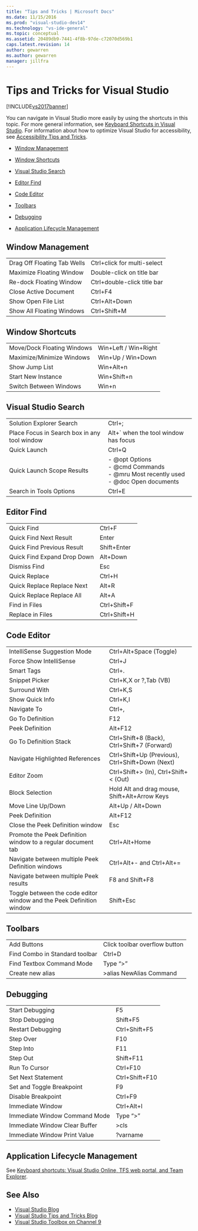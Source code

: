 ```yaml
---
title: "Tips and Tricks | Microsoft Docs"
ms.date: 11/15/2016
ms.prod: "visual-studio-dev14"
ms.technology: "vs-ide-general"
ms.topic: conceptual
ms.assetid: 20489db9-7441-4f8b-97de-c72070d569b1
caps.latest.revision: 14
author: gewarren
ms.author: gewarren
manager: jillfra
---
```

# Tips and Tricks for Visual Studio

[!INCLUDE[vs2017banner](../includes/vs2017banner.md)]

You can navigate in Visual Studio more easily by using the shortcuts in this topic. For more general information, see [Keyboard Shortcuts in Visual Studio](default-keyboard-shortcuts-in-visual-studio.md). For information about how to optimize Visual Studio for accessibility, see [Accessibility Tips and Tricks](../ide/reference/accessibility-tips-and-tricks.md).

- [Window Management](../ide/tips-and-tricks-for-visual-studio.md#BKMK_WindowMgmt)

- [Window Shortcuts](../ide/tips-and-tricks-for-visual-studio.md#BKMK_WindowShortcuts)

- [Visual Studio Search](../ide/tips-and-tricks-for-visual-studio.md#BKMK_Search)

- [Editor Find](../ide/tips-and-tricks-for-visual-studio.md#BKMK_EditorFind)

- [Code Editor](../ide/tips-and-tricks-for-visual-studio.md#BKMK_CodeEditor)

- [Toolbars](../ide/tips-and-tricks-for-visual-studio.md#BKMK_Toolbars)

- [Debugging](../ide/tips-and-tricks-for-visual-studio.md#BKMK_Debugging)

- [Application Lifecycle Management](../ide/tips-and-tricks-for-visual-studio.md#BKMK_ALM)

## <a name="BKMK_WindowMgmt"></a> Window Management

|||
|-|-|
|Drag Off Floating Tab Wells|Ctrl+click for multi-select|
|Maximize Floating Window|Double-click on title bar|
|Re-dock Floating Window|Ctrl+double-click title bar|
|Close Active Document|Ctrl+F4|
|Show Open File List|Ctrl+Alt+Down|
|Show All Floating Windows|Ctrl+Shift+M|

## <a name="BKMK_WindowShortcuts"></a> Window Shortcuts

|||
|-|-|
|Move/Dock Floating Windows|Win+Left / Win+Right|
|Maximize/Minimize Windows|Win+Up / Win+Down|
|Show Jump List|Win+Alt+n|
|Start New Instance|Win+Shift+n|
|Switch Between Windows|Win+n|

## <a name="BKMK_Search"></a> Visual Studio Search

|||
|-|-|
|Solution Explorer Search|Ctrl+;|
|Place Focus in Search box in any tool window|Alt+` when the tool window has focus|
|Quick Launch|Ctrl+Q|
|Quick Launch Scope Results|-   @opt Options<br />-   @cmd Commands<br />-   @mru Most recently used<br />-   @doc Open documents|
|Search in Tools Options|Ctrl+E|

## <a name="BKMK_EditorFind"></a> Editor Find

|||
|-|-|
|Quick Find|Ctrl+F|
|Quick Find Next Result|Enter|
|Quick Find Previous Result|Shift+Enter|
|Quick Find Expand Drop Down|Alt+Down|
|Dismiss Find|Esc|
|Quick Replace|Ctrl+H|
|Quick Replace Replace Next|Alt+R|
|Quick Replace Replace All|Alt+A|
|Find in Files|Ctrl+Shift+F|
|Replace in Files|Ctrl+Shift+H|

## <a name="BKMK_CodeEditor"></a> Code Editor

|||
|-|-|
|IntelliSense Suggestion Mode|Ctrl+Alt+Space (Toggle)|
|Force Show IntelliSense|Ctrl+J|
|Smart Tags|Ctrl+.|
|Snippet Picker|Ctrl+K,X or ?,Tab (VB)|
|Surround With|Ctrl+K,S|
|Show Quick Info|Ctrl+K,I|
|Navigate To|Ctrl+,|
|Go To Definition|F12|
|Peek Definition|Alt+F12|
|Go To Definition Stack|Ctrl+Shift+8 (Back), Ctrl+Shift+7 (Forward)|
|Navigate Highlighted References|Ctrl+Shift+Up (Previous), Ctrl+Shift+Down (Next)|
|Editor Zoom|Ctrl+Shift+> (In), Ctrl+Shift+< (Out)|
|Block Selection|Hold Alt and drag mouse, Shift+Alt+Arrow Keys|
|Move Line Up/Down|Alt+Up / Alt+Down|
|Peek Definition|Alt+F12|
|Close the Peek Definition window|Esc|
|Promote the Peek Definition window to a regular document tab|Ctrl+Alt+Home|
|Navigate between multiple Peek Definition windows|Ctrl+Alt+- and Ctrl+Alt+=|
|Navigate between multiple Peek results|F8 and Shift+F8|
|Toggle between the code editor window and the Peek Definition window|Shift+Esc|

## <a name="BKMK_Toolbars"></a> Toolbars

|||
|-|-|
|Add Buttons|Click toolbar overflow button|
|Find Combo in Standard toolbar|Ctrl+D|
|Find Textbox Command Mode|Type “>”|
|Create new alias|>alias NewAlias Command|

## <a name="BKMK_Debugging"></a> Debugging

|||
|-|-|
|Start Debugging|F5|
|Stop Debugging|Shift+F5|
|Restart Debugging|Ctrl+Shift+F5|
|Step Over|F10|
|Step Into|F11|
|Step Out|Shift+F11|
|Run To Cursor|Ctrl+F10|
|Set Next Statement|Ctrl+Shift+F10|
|Set and Toggle Breakpoint|F9|
|Disable Breakpoint|Ctrl+F9|
|Immediate Window|Ctrl+Alt+I|
|Immediate Window Command Mode|Type “>”|
|Immediate Window Clear Buffer|>cls|
|Immediate Window Print Value|?varname|

## <a name="BKMK_ALM"></a> Application Lifecycle Management

See [Keyboard shortcuts: Visual Studio Online, TFS web portal, and Team Explorer](/azure/devops/project/navigation/keyboard-shortcuts?view=vsts).

## See Also

- [Visual Studio Blog](http://blogs.msdn.com/b/visualstudio)
- [Visual Studio Tips and Tricks Blog](http://blogs.msdn.com/b/zainnab)
- [Visual Studio Toolbox on Channel 9](http://channel9.msdn.com/Shows/Visual-Studio-Toolbox)
